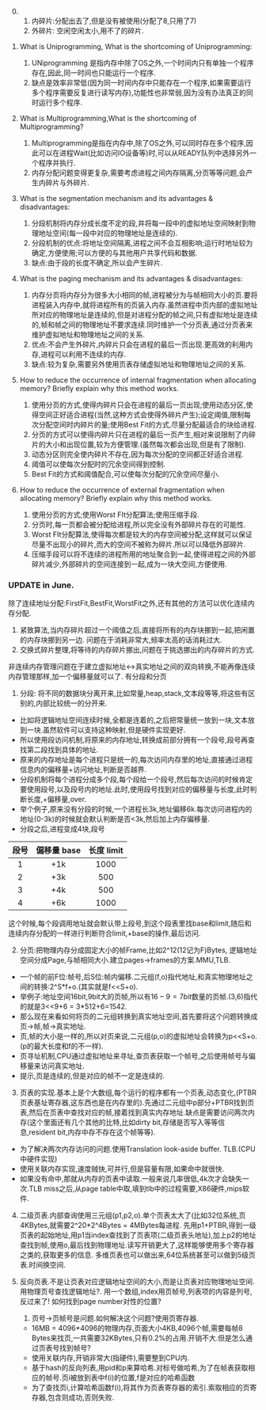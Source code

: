 <!--
 * @Github: https://github.com/Certseeds/CS302_OS
 * @Organization: SUSTech
 * @Author: nanoseeds
 * @Date: 2020-04-23 10:26:20
 * @LastEditors: nanoseeds
 * @LastEditTime: 2020-09-02 01:23:33
 * @License: CC-BY-NC-SA_V4_0 or any later version 
 -->
0. 
    1. 内碎片:分配出去了,但是没有被使用(分配了8,只用了7)
    2. 外碎片: 空闲空闲太小,用不了的碎片.
1. What is Uniprogramming, What is the shortcoming of Uniprogramming:
    1. UNiprogramming 是指内存中除了OS之外,一个时间内只有单独一个程序存在,因此,同一时间也只能运行一个程序.
    2. 缺点是效率非常低(因为同一时间内存中只能存在一个程序,如果需要运行多个程序需要反复进行读写内存),功能性也非常弱,因为没有办法真正的同时运行多个程序.

2. What is Multiprogramming,What is the shortcoming of Multiprogramming?
    1. Multiprogramming是指在内存中,除了OS之外,可以同时存在多个程序,因此可以在进程Wait(比如访问IO设备等)时,可以从READY队列中选择另外一个程序并执行.
    2. 内存分配问题变得更复杂,需要考虑进程之间内存隔离,分页等等问题,会产生内碎片与外碎片.

3. What is the segmentation mechanism and its advantages & disadvantages:
    1. 分段机制将内存分成长度不定的段,并将每一段中的虚拟地址空间映射到物理地址空间(每一段中对应的物理地址是连续的).
    2. 分段机制的优点:将地址空间隔离,进程之间不会互相影响;运行时地址较为确定,方便使用;可以方便的与其他用户共享代码和数据.
    3. 缺点:由于段的长度不确定,所以会产生碎片.

4. What is the paging mechanism and its advantages & disadvantages:
    1. 内存分页将内存分为很多大小相同的帧,进程被分为与帧相同大小的页.要将进程装入内存中,就将进程所有的页装入内存.虽然进程中页内部的虚拟地址所对应的物理地址是连续的,但是对进程分配的帧之间,只有虚拟地址是连续的,帧和帧之间的物理地址不要求连续.同时维护一个分页表,通过分页表来维护虚拟地址和物理地址之间的关系.
    2. 优点:不会产生外碎片,内碎片只会在进程的最后一页出现.更高效的利用内存,进程可以利用不连续的内存.
    3. 缺点:较为复杂,需要另外使用页表存储虚拟地址和物理地址之间的关系.

5. How to reduce the occurrence of internal fragmentation when allocating memory? Briefly explain why this method works.
    1. 使用分页的方式,使得内碎片只会在进程的最后一页出现;使用动态分区,使得空间正好适合进程(当然,这种方式会使得外碎片产生);设定阈值,限制每次分配空间时内碎片的量;使用Best Fit的方式,尽量分配最适合的块给进程.
    2. 分页的方式可以使得内碎片只在进程的最后一页产生,相对来说限制了内碎片的大小和出现位置,较为方便管理.(虽然每次都会出现,但是有了限制).
    3. 动态分区则完全使内碎片不存在,因为每次分配的空间都正好适合进程.
    4. 阈值可以使每次分配时的冗余空间得到控制.
    5. Best Fit的方式和阈值配合,可以使每次分配的冗余空间尽量小.
    
6. How to reduce the occurrence of external fragmentation when allocating memory? Briefly explain why this method works.
    1. 使用分页的方式;使用Worst FIt分配算法;使用压缩手段.
    2. 分页时,每一页都会被分配给进程,所以完全没有外部碎片存在的可能性.
    3. Worst FIt分配算法,使得每次都是较大的内存空间被分配,这样就可以保证尽量不出现小的碎片,而大的空间不被称为碎片.所以可以降低外部碎片.
    4. 压缩手段可以将不连续的进程所用的地址聚合到一起,使得进程之间的外部碎片减少,外部碎片的空间连接到一起,成为一块大空间,方便使用.

### UPDATE in June.

除了连续地址分配:FirstFit,BestFit,WorstFit之外,还有其他的方法可以优化连续内存分配.
1. 紧致算法,当内存碎片超过一个阈值之后,直接将所有的内存块挪到一起,把闲置的内存块挪到另一边.
   问题在于消耗非常大,频率太高的话消耗过大.
2. 交换式碎片整理,将等待的内存碎片挪出,问题在于挑选挪出的内存碎片的方式.

非连续内存管理问题在于建立虚拟地址<->真实地址之间的双向转换,不能再像连续内存管理那样,加一个偏移量就可以了.
有分段和分页
1. 分段: 将不同的数据块分离开来,比如常量,heap,stack,文本段等等,将这些有区别的,内部比较统一的分开来.
  + 比如将逻辑地址空间连续时候,全都是连着的,之后把常量统一放到一块,文本放到一块.虽然软件可以支持这种映射,但是硬件实现更好.
  + 所以使用段访问机制,将原来的内存地址,转换成前部分拥有一个段号,段号再查找第二段找到具体的地址.
  + 原来的内存地址是每个进程只是统一的,每次访问内存里的地址,直接通过进程信息内的偏移量+访问地址,判断是否越界.
  + 分段机制将每个进程分成多个段,每个段给一个段号,然后每次访问的时候肯定要使用段号,以及段号内的地址.此时,使用段号找到对应的偏移量与长度,此时判断长度,+偏移量,over.
  + 举个例子,原来没有分段的时候,一个进程长3k,地址偏移6k.每次访问进程内的地址(0-3k)的时候就会默认判断是否<3k,然后加上内存偏移量.
  + 分段之后,进程变成4块,段号 

| 段号  | 偏移量 base | 长度 limit |
| :---: | :---------: | :--------: |
|   1   |     +1k     |    1000    |
|   2   |     +3k     |    500     |
|   3   |     +4k     |    500     |
|   4   |     +6k     |    1000    |　
  
  这个时候,每个段调用地址就会默认带上段号,到这个段表里找base和limit,随后和连续内存分配的一样进行判断符合limit,+base的操作,最后访问.

2. 分页:把物理内存分成固定大小的帧Frame,比如2^12(12记为F)Bytes, 逻辑地址空间分成Page,与帧相同大小.建立pages->frames的方案.MMU,TLB.
  + 一个帧的前F位:帧号,后S位:帧内偏移.二元组(f,o)指代地址,和真实物理地址之间的转换:2^S*f+o.(其实就是f<<S+o).
  + 举例子:地址空间16bit,9bit大的页帧,所以有$16-9=7bit$数量的页帧.(3,6)指代的就是3<<9+6 = 3*512+6=1542.
  + 那么现在来看如何将页的二元组转换到真实地址空间,首先要将这个问题转换成页->帧,帧->真实地址.
  + 页,帧的大小是一样的,所以对页来说,二元组(p,o)的虚拟地址会转换为p<<S+o.(p的最大长度和f的不一样).
  + 页寻址机制,CPU通过虚拟地址来寻址,查页表获取一个帧号,之后使用帧号与偏移量来访问真实地址.
  + 提示,页是连续的,但是对应的帧不一定是连续的.

3. 页表的实现.基本上是个大数组,每个运行的程序都有一个页表,动态变化,(PTBR页表基址寄存器,这东西也是在内存里的).先通过二元组中p部分+PTBR找到页表,然后在页表中查找对应的帧,接着找到真实内存地址.缺点是需要访问两次内存(这个里面还有几个其他的比特,比如dirty bit,存储是否写入等等信息,resident bit,内存中存不存在这个帧等等).
  + 为了解决两次内存访问的问题.使用Translation look-aside buffer. TLB.(CPU中硬件实现)
  + 使用关联内存实现,速度贼快,可并行,但是容量有限,如果命中就很快.
  + 如果没有命中,那就从内存的页表中读取.一般来说几率很低,4k次才会缺失一次.TLB miss之后,从page table中取,填到tlb中的过程需要,X86硬件,mips软件.

4. 二级页表.内部查询使用三元组(p1,p2,o).单个页表太大了(比如32位系统,页4KBytes,就需要2^20*2^4Bytes = 4MBytes每进程.
   先用p1+PTBR,得到一级页表的起始地址,用p1当index查找到了页表项(二级页表头地址),加上p2的地址查找到帧,使用o,最后找到物理地址.读写开销更大了,这样能够使用多个寄存器之类的,获取更多的信息.
   多维页表也可以做出来,64位系统甚至可以做到5级页表.时间换空间.

5. 反向页表.不是让页表对应逻辑地址空间的大小,而是让页表对应物理地址空间.用物理页号查找逻辑地址?.
   用一个数组,index用页帧号,列表项的内容是列号,反过来了!
   如何找到page number对性的位置?
   1. 页号->页帧号是问题.如何解决这个问题?使用页寄存器.
   + 16MB = 4096*4096的物理内存,页面大小4KB,4096个帧,需要每帧8 Bytes来找页,一共需要32KBytes,只有0.2%的占用.开销不大.但是怎么通过页表号找到帧号?
   + 使用关联内存,开销非常大(指硬件),需要整到CPU内.
   + 基于hash的反向列表,用pid和p来算哈希.对标号做哈希,为了在帧表获取相应的帧号.页i被放到表中f(i)的位置,f是对应的哈希函数
   + 为了查找页i,计算哈希函数f(i),将其作为页表寄存器的索引.索取相应的页寄存器,包含则成功,否则失败.
